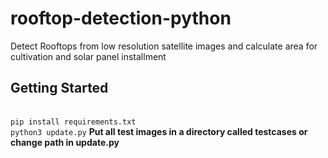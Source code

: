 # rooftop-detection-python
Detect Rooftops from low resolution satellite images and calculate area for cultivation and solar panel installment
## Getting Started
<br>
<code>pip install requirements.txt</code><br>
<code>python3 update.py</code>
<strong>Put all test images in a directory called testcases or change path in update.py</strong>
